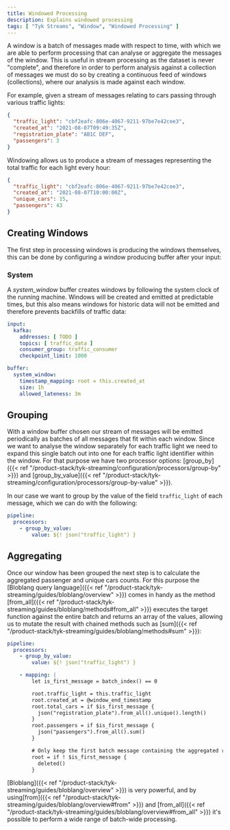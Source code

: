 ```yaml
---
title: Windowed Processing
description: Explains windowed processing
tags: [ "Tyk Streams", "Window", "Windowed Processing" ]
---
```


A window is a batch of messages made with respect to time, with which we are able to perform processing that can analyse or aggregate the messages of the window. This is useful in stream processing as the dataset is never "complete", and therefore in order to perform analysis against a collection of messages we must do so by creating a continuous feed of windows (collections), where our analysis is made against each window. 

For example, given a stream of messages relating to cars passing through various traffic lights:

```json
{
  "traffic_light": "cbf2eafc-806e-4067-9211-97be7e42cee3",
  "created_at": "2021-08-07T09:49:35Z",
  "registration_plate": "AB1C DEF",
  "passengers": 3
}
```

Windowing allows us to produce a stream of messages representing the total traffic for each light every hour:

```json
{
  "traffic_light": "cbf2eafc-806e-4067-9211-97be7e42cee3",
  "created_at": "2021-08-07T10:00:00Z",
  "unique_cars": 15,
  "passengers": 43
}
```

## Creating Windows

The first step in processing windows is producing the windows themselves, this can be done by configuring a window producing buffer after your input:

### System

A *system_window* buffer creates windows by following the system clock of the running machine. Windows will be created and emitted at predictable times, but this also means windows for historic data will not be emitted and therefore prevents backfills of traffic data:

```yaml
input:
  kafka:
    addresses: [ TODO ]
    topics: [ traffic_data ]
    consumer_group: traffic_consumer
    checkpoint_limit: 1000

buffer:
  system_window:
    timestamp_mapping: root = this.created_at
    size: 1h
    allowed_lateness: 3m
```

## Grouping

With a window buffer chosen our stream of messages will be emitted periodically as batches of all messages that fit within each window. Since we want to analyse the window separately for each traffic light we need to expand this single batch out into one for each traffic light identifier within the window. For that purpose we have two processor options: [group_by]({{< ref "/product-stack/tyk-streaming/configuration/processors/group-by" >}}) and [group_by_value]({{< ref "/product-stack/tyk-streaming/configuration/processors/group-by-value" >}}).

In our case we want to group by the value of the field `traffic_light` of each message, which we can do with the following:

```yaml
pipeline:
  processors:
    - group_by_value:
        value: ${! json("traffic_light") }
```

## Aggregating

Once our window has been grouped the next step is to calculate the aggregated passenger and unique cars counts. For this purpose the [Bloblang query language]({{< ref "/product-stack/tyk-streaming/guides/bloblang/overview" >}}) comes in handy as the method [from_all]({{< ref "/product-stack/tyk-streaming/guides/bloblang/methods#from_all" >}}) executes the target function against the entire batch and returns an array of the values, allowing us to mutate the result with chained methods such as [sum]({{< ref "/product-stack/tyk-streaming/guides/bloblang/methods#sum" >}}):

```yaml
pipeline:
  processors:
    - group_by_value:
        value: ${! json("traffic_light") }

    - mapping: |
        let is_first_message = batch_index() == 0

        root.traffic_light = this.traffic_light
        root.created_at = @window_end_timestamp
        root.total_cars = if $is_first_message {
          json("registration_plate").from_all().unique().length()
        }
        root.passengers = if $is_first_message {
          json("passengers").from_all().sum()
        }

        # Only keep the first batch message containing the aggregated results.
        root = if ! $is_first_message {
          deleted()
        }
```

[Bloblang]({{< ref "/product-stack/tyk-streaming/guides/bloblang/overview" >}}) is very powerful, and by using[from]({{< ref "/product-stack/tyk-streaming/guides/bloblang/overview#from" >}}) and [from_all]({{< ref "/product-stack/tyk-streaming/guides/bloblang/overview#from_all" >}}) it's possible to perform a wide range of batch-wide processing.

